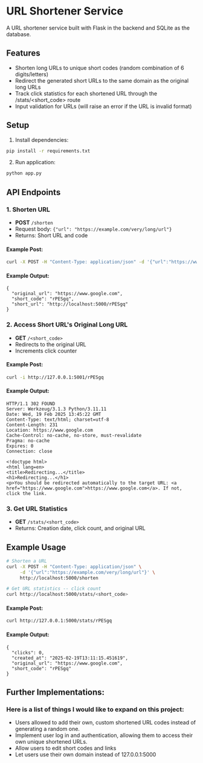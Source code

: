 # URL Shortener Service

A URL shortener service built with Flask in the backend and SQLite as the database.

## Features

- Shorten long URLs to unique short codes (random combination of 6 digits/letters)
- Redirect the generated short URLs to the same domain as the original long URLs
- Track click statistics for each shortened URL through the /stats/<short_code> route
- Input validation for URLs (will raise an error if the URL is invalid format)

## Setup

1. Install dependencies:

```bash
pip install -r requirements.txt
```

2. Run application:

```bash
python app.py
```

## API Endpoints

### 1. Shorten URL

- **POST** `/shorten`
- Request body: `{"url": "https://example.com/very/long/url"}`
- Returns: Short URL and code

#### Example Post:

```bash
curl -X POST -H "Content-Type: application/json" -d '{"url":"https://www.google.com"}' http://127.0.0.1:5000/shorten
```

#### Example Output:

```
{
  "original_url": "https://www.google.com",
  "short_code": "rPESgq",
  "short_url": "http://localhost:5000/rPESgq"
}
```

### 2. Access Short URL's Original Long URL

- **GET** `/<short_code>`
- Redirects to the original URL
- Increments click counter

#### Example Post:

```bash
curl -i http://127.0.0.1:5001/rPESgq
```

#### Example Output:

```
HTTP/1.1 302 FOUND
Server: Werkzeug/3.1.3 Python/3.11.11
Date: Wed, 19 Feb 2025 13:45:22 GMT
Content-Type: text/html; charset=utf-8
Content-Length: 231
Location: https://www.google.com
Cache-Control: no-cache, no-store, must-revalidate
Pragma: no-cache
Expires: 0
Connection: close

<!doctype html>
<html lang=en>
<title>Redirecting...</title>
<h1>Redirecting...</h1>
<p>You should be redirected automatically to the target URL: <a href="https://www.google.com">https://www.google.com</a>. If not, click the link.
```

### 3. Get URL Statistics

- **GET** `/stats/<short_code>`
- Returns: Creation date, click count, and original URL

## Example Usage

```bash
# Shorten a URL
curl -X POST -H "Content-Type: application/json" \
     -d '{"url":"https://example.com/very/long/url"}' \
     http://localhost:5000/shorten

# Get URL statistics -- click count
curl http://localhost:5000/stats/<short_code>
```

#### Example Post:

```bash
curl http://127.0.0.1:5000/stats/rPESgq
```

#### Example Output:

```
{
  "clicks": 0,
  "created_at": "2025-02-19T13:11:15.451619",
  "original_url": "https://www.google.com",
  "short_code": "rPESgq"
}
```

## Further Implementations:

### Here is a list of things I would like to expand on this project:

- Users allowed to add their own, custom shortened URL codes instead of generating a random one.
- Implement user log in and authentication, allowing them to access their own unique shortened URLs.
- Allow users to edit short codes and links
- Let users use their own domain instead of 127.0.0.1:5000
